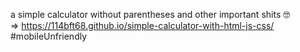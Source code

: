 a simple calculator without parentheses and other important shits 🤓<br>
=> https://114bft68.github.io/simple-calculator-with-html-js-css/<br>
#mobileUnfriendly
